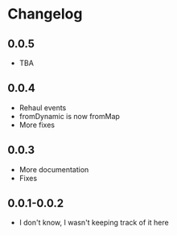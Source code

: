 # Changelog

## 0.0.5

- TBA

## 0.0.4

- Rehaul events
- fromDynamic is now fromMap
- More fixes

## 0.0.3

- More documentation
- Fixes

## 0.0.1-0.0.2

- I don't know, I wasn't keeping track of it here